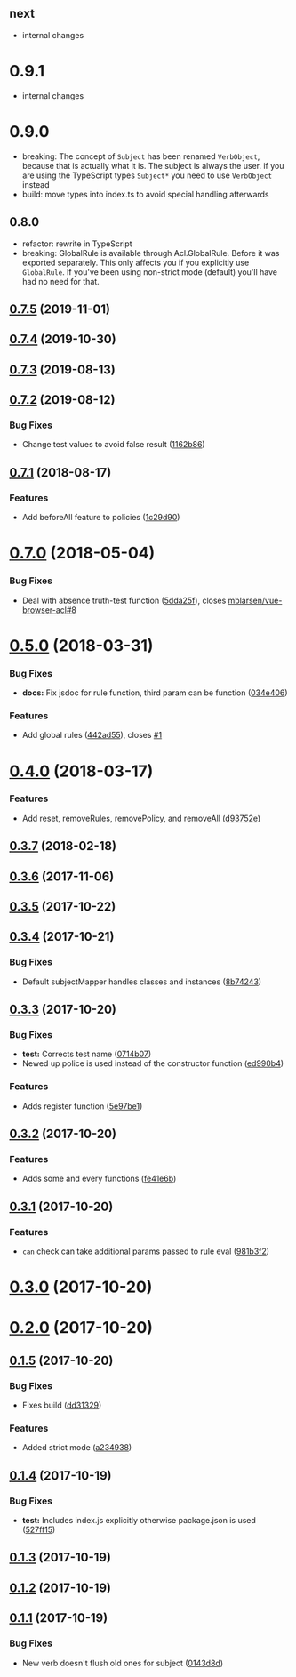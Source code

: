 ## next

- internal changes

# 0.9.1

- internal changes

# 0.9.0

- breaking: The concept of `Subject` has been renamed `VerbObject`, because that is
  actually what it is. The subject is always the user. if you are using the
  TypeScript types `Subject*` you need to use `VerbObject` instead
- build: move types into index.ts to avoid special handling afterwards

## 0.8.0

- refactor: rewrite in TypeScript
- breaking: GlobalRule is available through Acl.GlobalRule. Before it was
  exported separately. This only affects you if you explicitly use `GlobalRule`.
  If you've been using non-strict mode (default) you'll have had no need for that.

## [0.7.5](https://github.com/mblarsen/browser-acl/compare/v0.7.4...v0.7.5) (2019-11-01)

## [0.7.4](https://github.com/mblarsen/browser-acl/compare/v0.7.3...v0.7.4) (2019-10-30)

## [0.7.3](https://github.com/mblarsen/browser-acl/compare/v0.7.2...v0.7.3) (2019-08-13)

## [0.7.2](https://github.com/mblarsen/browser-acl/compare/v0.7.1...v0.7.2) (2019-08-12)

### Bug Fixes

- Change test values to avoid false result ([1162b86](https://github.com/mblarsen/browser-acl/commit/1162b86))

## [0.7.1](https://github.com/mblarsen/browser-acl/compare/v0.7.0...v0.7.1) (2018-08-17)

### Features

- Add beforeAll feature to policies ([1c29d90](https://github.com/mblarsen/browser-acl/commit/1c29d90))

# [0.7.0](https://github.com/mblarsen/browser-acl/compare/v0.5.0...v0.7.0) (2018-05-04)

### Bug Fixes

- Deal with absence truth-test function ([5dda25f](https://github.com/mblarsen/browser-acl/commit/5dda25f)), closes [mblarsen/vue-browser-acl#8](https://github.com/mblarsen/vue-browser-acl/issues/8)

# [0.5.0](https://github.com/mblarsen/browser-acl/compare/v0.4.0...v0.5.0) (2018-03-31)

### Bug Fixes

- **docs:** Fix jsdoc for rule function, third param can be function ([034e406](https://github.com/mblarsen/browser-acl/commit/034e406))

### Features

- Add global rules ([442ad55](https://github.com/mblarsen/browser-acl/commit/442ad55)), closes [#1](https://github.com/mblarsen/browser-acl/issues/1)

# [0.4.0](https://github.com/mblarsen/browser-acl/compare/v0.3.7...v0.4.0) (2018-03-17)

### Features

- Add reset, removeRules, removePolicy, and removeAll ([d93752e](https://github.com/mblarsen/browser-acl/commit/d93752e))

## [0.3.7](https://github.com/mblarsen/browser-acl/compare/v0.3.6...v0.3.7) (2018-02-18)

## [0.3.6](https://github.com/mblarsen/browser-acl/compare/v0.3.5...v0.3.6) (2017-11-06)

## [0.3.5](https://github.com/mblarsen/browser-acl/compare/v0.3.4...v0.3.5) (2017-10-22)

## [0.3.4](https://github.com/mblarsen/browser-acl/compare/v0.3.3...v0.3.4) (2017-10-21)

### Bug Fixes

- Default subjectMapper handles classes and instances ([8b74243](https://github.com/mblarsen/browser-acl/commit/8b74243))

## [0.3.3](https://github.com/mblarsen/browser-acl/compare/v0.3.2...v0.3.3) (2017-10-20)

### Bug Fixes

- **test:** Corrects test name ([0714b07](https://github.com/mblarsen/browser-acl/commit/0714b07))
- Newed up police is used instead of the constructor function ([ed990b4](https://github.com/mblarsen/browser-acl/commit/ed990b4))

### Features

- Adds register function ([5e97be1](https://github.com/mblarsen/browser-acl/commit/5e97be1))

## [0.3.2](https://github.com/mblarsen/browser-acl/compare/v0.3.1...v0.3.2) (2017-10-20)

### Features

- Adds some and every functions ([fe41e6b](https://github.com/mblarsen/browser-acl/commit/fe41e6b))

## [0.3.1](https://github.com/mblarsen/browser-acl/compare/v0.3.0...v0.3.1) (2017-10-20)

### Features

- `can` check can take additional params passed to rule eval ([981b3f2](https://github.com/mblarsen/browser-acl/commit/981b3f2))

# [0.3.0](https://github.com/mblarsen/browser-acl/compare/v0.2.0...v0.3.0) (2017-10-20)

# [0.2.0](https://github.com/mblarsen/browser-acl/compare/v0.1.5...v0.2.0) (2017-10-20)

## [0.1.5](https://github.com/mblarsen/browser-acl/compare/v0.1.4...v0.1.5) (2017-10-20)

### Bug Fixes

- Fixes build ([dd31329](https://github.com/mblarsen/browser-acl/commit/dd31329))

### Features

- Added strict mode ([a234938](https://github.com/mblarsen/browser-acl/commit/a234938))

## [0.1.4](https://github.com/mblarsen/browser-acl/compare/v0.1.3...v0.1.4) (2017-10-19)

### Bug Fixes

- **test:** Includes index.js explicitly otherwise package.json is used ([527ff15](https://github.com/mblarsen/browser-acl/commit/527ff15))

## [0.1.3](https://github.com/mblarsen/browser-acl/compare/v0.1.2...v0.1.3) (2017-10-19)

## [0.1.2](https://github.com/mblarsen/browser-acl/compare/v0.1.1...v0.1.2) (2017-10-19)

## [0.1.1](https://github.com/mblarsen/browser-acl/compare/0143d8d...v0.1.1) (2017-10-19)

### Bug Fixes

- New verb doesn't flush old ones for subject ([0143d8d](https://github.com/mblarsen/browser-acl/commit/0143d8d))
